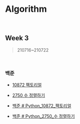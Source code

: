 # Algorithm

<br>


## Week 3
> 210716~210722

<br>

### 백준

* [10872 팩토리얼](https://www.acmicpc.net/problem/10872)
* [2750 수 정렬하기](https://www.acmicpc.net/problem/2750)

* [백준 # Python_10872_팩토리얼](https://pythontoomuchinformation.tistory.com/349)
* [백준 # Python_2750_수 정렬하기](https://pythontoomuchinformation.tistory.com/350)

